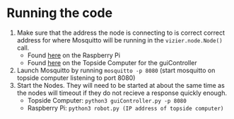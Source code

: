 # Running the code
1. Make sure that the address the node is connecting to is correct correct address for where Mosquitto will be running
in the `vizier.node.Node()` call.
   * Found [here][1] on the Raspberry Pi
   * Found [here][2] on the Topside Computer for the guiController
2. Launch Mosquitto by running `mosquitto -p 8080` (start mosquitto on topside computer listening to port 8080)
3. Start the Nodes. They will need to be started at about the same time as the nodes will timeout if they do not recieve a response
quickly enough.
   * Topside Computer: `python3 guiController.py -p 8080`
   * Raspberry Pi: `python3 robot.py (IP address of topside computer)`

[1]: robot.py#L34
[2]: guiController.py#L72
